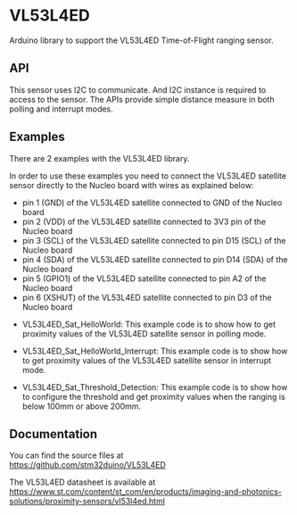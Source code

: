 # VL53L4ED
Arduino library to support the VL53L4ED Time-of-Flight ranging sensor.

## API

This sensor uses I2C to communicate. And I2C instance is required to access to the sensor.
The APIs provide simple distance measure in both polling and interrupt modes.

## Examples

There are 2 examples with the VL53L4ED library.

In order to use these examples you need to connect the VL53L4ED satellite sensor directly to the Nucleo board with wires as explained below:
- pin 1 (GND) of the VL53L4ED satellite connected to GND of the Nucleo board
- pin 2 (VDD) of the VL53L4ED satellite connected to 3V3 pin of the Nucleo board
- pin 3 (SCL) of the VL53L4ED satellite connected to pin D15 (SCL) of the Nucleo board
- pin 4 (SDA) of the VL53L4ED satellite connected to pin D14 (SDA) of the Nucleo board
- pin 5 (GPIO1) of the VL53L4ED satellite connected to pin A2 of the Nucleo board
- pin 6 (XSHUT) of the VL53L4ED satellite connected to pin D3 of the Nucleo board

* VL53L4ED_Sat_HelloWorld: This example code is to show how to get proximity values of the VL53L4ED satellite sensor in polling mode.

* VL53L4ED_Sat_HelloWorld_Interrupt: This example code is to show how to get proximity values of the VL53L4ED satellite sensor in interrupt mode.

* VL53L4ED_Sat_Threshold_Detection: This example code is to show how to configure the threshold and get proximity values when the ranging is below 100mm or above 200mm.

## Documentation

You can find the source files at  
https://github.com/stm32duino/VL53L4ED

The VL53L4ED datasheet is available at  
https://www.st.com/content/st_com/en/products/imaging-and-photonics-solutions/proximity-sensors/vl53l4ed.html
